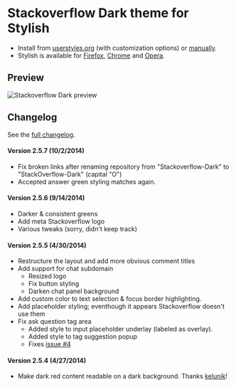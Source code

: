 # Stackoverflow Dark theme for Stylish
- Install from [userstyles.org](http://userstyles.org/styles/35345) (with customization options) or [manually](https://raw.githubusercontent.com/StylishThemes/Stackoverflow-Dark/master/stackoverflow-dark.css).
- Stylish is available for [Firefox](https://addons.mozilla.org/en-US/firefox/addon/2108/), [Chrome](https://chrome.google.com/extensions/detail/fjnbnpbmkenffdnngjfgmeleoegfcffe) and [Opera](https://addons.opera.com/en/extensions/details/stylish-for-opera/).

## Preview

![Stackoverflow Dark preview](http://StylishThemes.github.com/StackOverflow-Dark/images/after.png)

## Changelog

See the [full changelog](https://github.com/StylishThemes/Stackoverflow-Dark/wiki).

#### Version 2.5.7 (10/2/2014)

* Fix broken links after renaming repository from "Stackoverflow-Dark" to "StackOverflow-Dark" (capital "O")
* Accepted answer green styling matches again.

#### Version 2.5.6 (9/14/2014)

* Darker & consistent greens
* Add meta Stackoverflow logo
* Various tweaks (sorry, didn't keep track)

#### Version 2.5.5 (4/30/2014)

* Restructure the layout and add more obvious comment titles
* Add support for chat subdomain
  * Resized logo
  * Fix button styling
  * Darken chat panel background
* Add custom color to text selection &amp; focus border highlighting.
* Add placeholder styling; eventhough it appears Stackoverflow doesn't use them
* Fix ask question tag area
  * Added style to input placeholder underlay (labeled as overlay).
  * Added style to tag suggestion popup
  * Fixes [issue #4](https://github.com/StylishThemes/Stackoverflow-Dark/issues/4)

#### Version 2.5.4 (4/27/2014)

* Make dark red content readable on a dark background. Thanks [kelunik](https://github.com/kelunik)!
